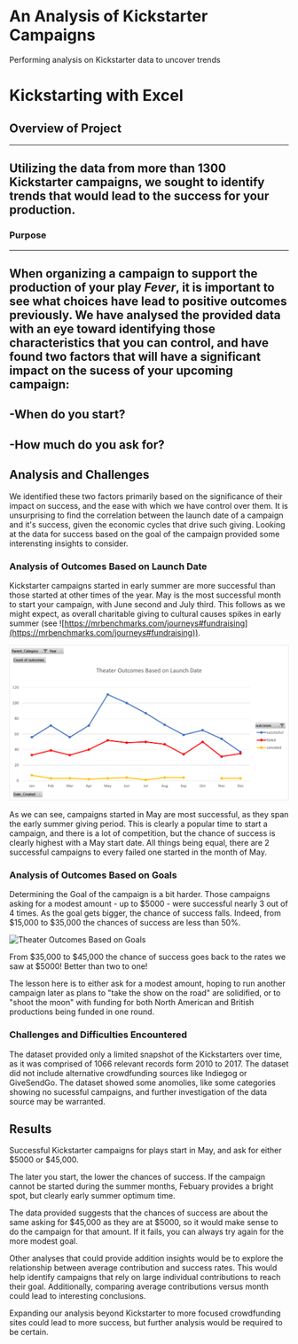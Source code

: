 # An Analysis of Kickstarter Campaigns
Performing analysis on Kickstarter data to uncover trends

# Kickstarting with Excel

## Overview of Project
---
Utilizing the data from more than 1300 Kickstarter campaigns, we sought to identify trends that would lead to the success for your production.
---
### Purpose
---
When organizing a campaign to support the production of your play *Fever*, it is important to see what choices have lead to positive outcomes previously. We have analysed the provided data with an eye toward identifying those characteristics that you can control, and have found two factors that will have a significant impact on the sucess of your upcoming campaign:
---
-When do you start?
---
-How much do you ask for?
---
## Analysis and Challenges

We identified these two factors primarily based on the significance of their impact on success, and the ease with which we have control over them. It is unsurprising to find the correlation between the launch date of a campaign and it's success, given the economic cycles that drive such giving. Looking at the data for success based on the goal of the campaign provided some interensting insights to consider.

### Analysis of Outcomes Based on Launch Date

Kickstarter campaigns started in early summer are more successful than those started at other times of the year. May is the most successful month to start your campaign, with June second and July third. This follows as we might expect, as overall charitable giving to cultural causes spikes in early summer (see ![https://mrbenchmarks.com/journeys#fundraising](https://mrbenchmarks.com/journeys#fundraising)).

![Theater Outcomes by Launch Date](Theater_Outcomes_vs_Launch.png)

As we can see, campaigns started in May are most successful, as they span the early summer giving period. This is clearly a popular time to start a campaign, and there is a lot of competition, but the chance of success is clearly highest with a May start date. All things being equal, there are 2 successful campaigns to every failed one started in the month of May.

### Analysis of Outcomes Based on Goals

Determining the Goal of the campaign is a bit harder. Those campaigns asking for a modest amount - up to $5000 - were successful nearly 3 out of 4 times. As the goal gets bigger, the chance of success falls. Indeed, from $15,000 to $35,000 the chances of success are less than 50%.

![Theater Outcomes Based on Goals](Theater_Outcomes_vs_Goals.png)

From $35,000 to $45,000 the chance of success goes back to the rates we saw at $5000! Better than two to one! 

The lesson here is to either ask for a modest amount, hoping to run another campaign later as plans to "take the show on the road" are solidified, or to "shoot the moon" with funding for both North American and British productions being funded in one round. 


### Challenges and Difficulties Encountered

The dataset provided only a limited snapshot of the Kickstarters over time, as it was comprised of 1066 relevant records form 2010 to 2017. The dataset did not include alternative crowdfunding sources like Indiegog or GiveSendGo. The dataset showed some anomolies, like some categories showing no sucessful campaigns, and further investigation of the data source may be warranted.


## Results

Successful Kickstarter campaigns for plays start in May, and ask for either $5000 or $45,000. 

The later you start, the lower the chances of success. If the campaign cannot be started during the summer months, Febuary provides a bright spot, but clearly early summer optimum time.

The data provided suggests that the chances of success are about the same asking for $45,000 as they are at $5000, so it would make sense to do the campaign for that amount. If it fails, you can always try again for the more modest goal.

Other analyses that could provide addition insights would be to explore the relationship between average contribution and success rates. This would help identify campaigns that rely on large individual contributions to reach their goal. Additionally, comparing average contributions versus month could lead to interesting conclusions. 

Expanding our analysis beyond Kickstarter to more focused crowdfunding sites could lead to more success, but further analysis would be required to be certain.




